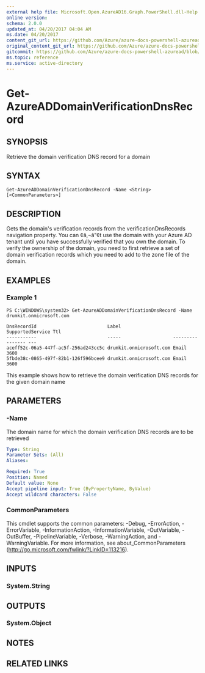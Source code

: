```yaml
---
external help file: Microsoft.Open.AzureAD16.Graph.PowerShell.dll-Help.xml
online version:
schema: 2.0.0
updated_at: 04/20/2017 04:04 AM
ms.date: 04/20/2017
content_git_url: https://github.com/Azure/azure-docs-powershell-azuread/blob/VinceSmith-patch-6/Azure%20AD%20Cmdlets/AzureAD/v2/Get-AzureADDomainVerificationDnsRecord.md
original_content_git_url: https://github.com/Azure/azure-docs-powershell-azuread/blob/VinceSmith-patch-6/Azure%20AD%20Cmdlets/AzureAD/v2/Get-AzureADDomainVerificationDnsRecord.md
gitcommit: https://github.com/Azure/azure-docs-powershell-azuread/blob/040cd8da6d7a72a69c1b4ba2f09d33e47e3b88c8
ms.topic: reference
ms.service: active-directory
---
```


# Get-AzureADDomainVerificationDnsRecord

## SYNOPSIS
Retrieve the domain verification DNS record for a domain

## SYNTAX

```
Get-AzureADDomainVerificationDnsRecord -Name <String> [<CommonParameters>]
```

## DESCRIPTION
Gets the domain's verification records from the verificationDnsRecords navigation property. 
You can ¢â‚¬â"¢t use the domain with your Azure AD tenant until you have successfully verified that you own the domain. To verify the ownership of the domain, you need to first retrieve a set of domain verification records which you need to add to the zone file of the domain.

## EXAMPLES

### Example 1
```
PS C:\WINDOWS\system32> Get-AzureADDomainVerificationDnsRecord -Name drumkit.onmicrosoft.com

DnsRecordId                          Label                   SupportedService Ttl
-----------                          -----                   ---------------- ---
aceff52c-06a5-447f-ac5f-256ad243cc5c drumkit.onmicrosoft.com Email            3600
5fbde38c-0865-497f-82b1-126f596bcee9 drumkit.onmicrosoft.com Email            3600
```

This example shows how to retrieve the domain verification DNS records for the given domain name

## PARAMETERS

### -Name
The domain name for which the domain verification DNS records are to be retrieved

```yaml
Type: String
Parameter Sets: (All)
Aliases: 

Required: True
Position: Named
Default value: None
Accept pipeline input: True (ByPropertyName, ByValue)
Accept wildcard characters: False
```

### CommonParameters
This cmdlet supports the common parameters: -Debug, -ErrorAction, -ErrorVariable, -InformationAction, -InformationVariable, -OutVariable, -OutBuffer, -PipelineVariable, -Verbose, -WarningAction, and -WarningVariable. For more information, see about_CommonParameters (http://go.microsoft.com/fwlink/?LinkID=113216).

## INPUTS

### System.String

## OUTPUTS

### System.Object

## NOTES

## RELATED LINKS

